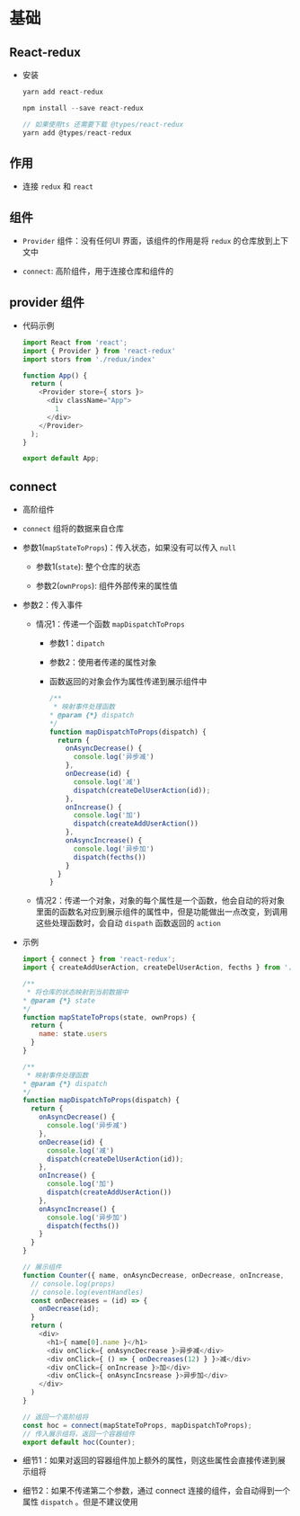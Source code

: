 # 基础

## React-redux

  - 安装

    ```js
    yarn add react-redux
    ```

    ```js
    npm install --save react-redux

    // 如果使用ts 还需要下载 @types/react-redux
    yarn add @types/react-redux
    ```

## 作用

  - 连接 `redux` 和 `react`

## 组件

  - `Provider` 组件：没有任何UI 界面，该组件的作用是将 `redux` 的仓库放到上下文中

  - `connect`: 高阶组件，用于连接仓库和组件的

## provider 组件

  - 代码示例

    ```js
    import React from 'react';
    import { Provider } from 'react-redux'
    import stors from './redux/index'

    function App() {
      return (
        <Provider store={ stors }>
          <div className="App">
            1
          </div>
        </Provider>
      );
    }

    export default App;
    ```

## connect

  - 高阶组件

  - `connect` 组将的数据来自仓库

  - 参数1(`mapStateToProps`)：传入状态，如果没有可以传入 `null`

      - 参数1(`state`): 整个仓库的状态

      - 参数2(`ownProps`): 组件外部传来的属性值

  - 参数2：传入事件

      - 情况1：传递一个函数 `mapDispatchToProps`

          - 参数1：`dipatch`

          - 参数2：使用者传递的属性对象

          - 函数返回的对象会作为属性传递到展示组件中

            ```js
            /**
             * 映射事件处理函数
            * @param {*} dispatch
            */
            function mapDispatchToProps(dispatch) {
              return {
                onAsyncDecrease() {
                  console.log('异步减')
                },
                onDecrease(id) {
                  console.log('减')
                  dispatch(createDelUserAction(id));
                },
                onIncrease() {
                  console.log('加')
                  dispatch(createAddUserAction())
                },
                onAsyncIncrease() {
                  console.log('异步加')
                  dispatch(fecths())
                }
              }
            }
            ```

      - 情况2：传递一个对象，对象的每个属性是一个函数，他会自动的将对象里面的函数名对应到展示组件的属性中，但是功能做出一点改变，到调用这些处理函数时，会自动 `dispath` 函数返回的 `action`

  - 示例

    ```js
    import { connect } from 'react-redux';
    import { createAddUserAction, createDelUserAction, fecths } from './../redux/action/usersAction'

    /**
     * 将仓库的状态映射到当前数据中
    * @param {*} state
    */
    function mapStateToProps(state, ownProps) {
      return {
        name: state.users
      }
    }

    /**
     * 映射事件处理函数
    * @param {*} dispatch
    */
    function mapDispatchToProps(dispatch) {
      return {
        onAsyncDecrease() {
          console.log('异步减')
        },
        onDecrease(id) {
          console.log('减')
          dispatch(createDelUserAction(id));
        },
        onIncrease() {
          console.log('加')
          dispatch(createAddUserAction())
        },
        onAsyncIncrease() {
          console.log('异步加')
          dispatch(fecths())
        }
      }
    }

    // 展示组件
    function Counter({ name, onAsyncDecrease, onDecrease, onIncrease,   onAsyncIncsrease }) {
      // console.log(props)
      // console.log(eventHandles)
      const onDecreases = (id) => {
        onDecrease(id);
      }
      return (
        <div>
          <h1>{ name[0].name }</h1>
          <div onClick={ onAsyncDecrease }>异步减</div>
          <div onClick={ () => { onDecreases(12) } }>减</div>
          <div onClick={ onIncrease }>加</div>
          <div onClick={ onAsyncIncsrease }>异步加</div>
        </div>
      )
    }

    // 返回一个高阶组将
    const hoc = connect(mapStateToProps, mapDispatchToProps);
    // 传入展示组将，返回一个容器组件
    export default hoc(Counter);
    ```

  - 细节1：如果对返回的容器组件加上额外的属性，则这些属性会直接传递到展示组将

  - 细节2：如果不传递第二个参数，通过 connect 连接的组件，会自动得到一个属性 `dispatch` 。但是不建议使用

